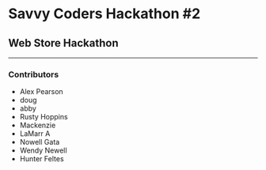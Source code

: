 # Savvy Coders Hackathon \#2
## Web Store Hackathon

---

### Contributors
+ Alex Pearson
+ doug
+ abby
+ Rusty Hoppins
+ Mackenzie 
+ LaMarr A
+ Nowell Gata
+ Wendy Newell
+ Hunter Feltes
